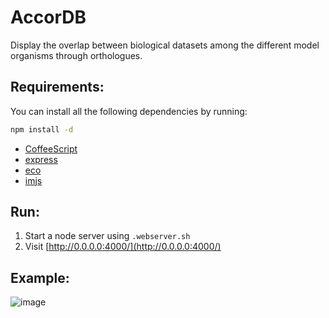# AccorDB

Display the overlap between biological datasets among the different model organisms through orthologues.

## Requirements:

You can install all the following dependencies by running:

```bash
npm install -d
```

- [CoffeeScript](http://coffeescript.org/)
- [express](http://expressjs.com/)
- [eco](https://github.com/sstephenson/eco)
- [imjs](https://github.com/alexkalderimis/imjs)

## Run:

1. Start a node server using `.webserver.sh`
2. Visit [http://0.0.0.0:4000/](http://0.0.0.0:4000/)

## Example:

![image](https://raw.github.com/radekstepan/AccorDB/master/example.png)